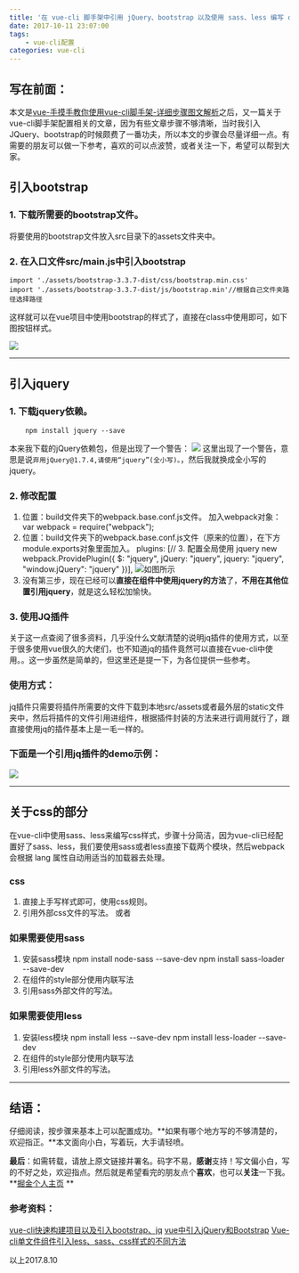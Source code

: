 ```yaml
---
title: '在 vue-cli 脚手架中引用 jQuery、bootstrap 以及使用 sass、less 编写 css [vue-cli配置入门]'
date: 2017-10-11 23:07:00
tags:
    - vue-cli配置
categories: vue-cli
---
```

写在前面：
---
本文是[vue-手摸手教你使用vue-cli脚手架-详细步骤图文解析](https://juejin.im/post/597eee92f265da3e2e56e37c)之后，又一篇关于vue-cli脚手架配置相关的文章，因为有些文章步骤不够清晰，当时我引入JQuery、bootstrap的时候颇费了一番功夫，所以本文的步骤会尽量详细一点。有需要的朋友可以做一下参考，喜欢的可以点波赞，或者关注一下，希望可以帮到大家。

引入bootstrap
---
### 1. 下载所需要的bootstrap文件。
将要使用的bootstrap文件放入src目录下的assets文件夹中。
### 2. 在入口文件src/main.js中引入bootstrap
    import './assets/bootstrap-3.3.7-dist/css/bootstrap.min.css'
    import './assets/bootstrap-3.3.7-dist/js/bootstrap.min'//根据自己文件夹路径选择路径
这样就可以在vue项目中使用bootstrap的样式了，直接在class中使用即可，如下图按钮样式。

![](https://user-gold-cdn.xitu.io/2017/8/7/8fa300c1f5ce01a2a6169b85b3c65717)

---

引入jquery
---
### 1. 下载jquery依赖。
        npm install jquery --save
本来我下载的jQuery依赖包，但是出现了一个警告：
![](https://user-gold-cdn.xitu.io/2017/8/6/74dba74724cfd56e67b353f875c39c25)
这里出现了一个警告，意思是说`弃用jQuery@1.7.4,请使用“jquery”(全小写)。`，然后我就换成全小写的jquery。
### 2. 修改配置
1. 位置：build文件夹下的webpack.base.conf.js文件。
    加入webpack对象：
        var webpack = require("webpack");
2. 位置：build文件夹下的webpack.base.conf.js文件（原来的位置），在下方module.exports对象里面加入。
         plugins: [// 3. 配置全局使用 jquery
            new webpack.ProvidePlugin({
            $: "jquery",
            jQuery: "jquery",
            jquery: "jquery",
            "window.jQuery": "jquery"
        })],
![如图所示](https://user-gold-cdn.xitu.io/2017/8/6/965457674692e42243cec5c8d29683be)
3. 没有第三步，现在已经可以**直接在组件中使用jquery的方法**了，**不用在其他位置引用jquery**，就是这么轻松加愉快。

### 3. 使用JQ插件

关于这一点查阅了很多资料，几乎没什么文献清楚的说明jq插件的使用方式，以至于很多使用vue很久的大佬们，也不知道jq的插件竟然可以直接在vue-cli中使用。。这一步虽然是简单的，但这里还是提一下，为各位提供一些参考。

### 使用方式：
jq插件只需要将插件所需要的文件下载到本地src/assets或者最外层的static文件夹中，然后将插件的文件引用进组件，根据插件封装的方法来进行调用就行了，跟直接使用jq的插件基本上是一毛一样的。

### 下面是一个引用jq插件的demo示例：

![](https://user-gold-cdn.xitu.io/2017/8/7/8482dcb1de93a03dec7ddde5bd1aea6f)

---

关于css的部分
---
在vue-cli中使用sass、less来编写css样式，步骤十分简洁，因为vue-cli已经配置好了sass、less，我们要使用sass或者less直接下载两个模块，然后webpack会根据 lang 属性自动用适当的加载器去处理。
### css
1. 直接上手写样式即可，使用css规则。
2. 引用外部css文件的写法。
        <style lang="css">
        @import './index.css'
        </style>
        或者
        <style lang="css" src="./index.css"></style>

### 如果需要使用sass
1. 安装sass模块
        npm install node-sass --save-dev
        npm install sass-loader --save-dev
2. 在组件的style部分使用内联写法
        <template></template>
        <script></script>
        <style lang="scss" scoped>//在这个部分添加lang="scss"
        //sass样式
        </style>
3. 引用sass外部文件的写法。
        <style lang="scss" src="./index.scss"></style>

### 如果需要使用less
1. 安装less模块
        npm install less --save-dev
        npm install less-loader --save-dev
2. 在组件的style部分使用内联写法
        <template></template>
        <script></script>
        <style lang="less" scoped>//在这个部分添加lang="less"
        //less样式
        </style>
3. 引用less外部文件的写法。
        <style lang="less" src="./index.less"></style>

---

结语：
---

仔细阅读，按步骤来基本上可以配置成功。**如果有哪个地方写的不够清楚的，欢迎指正。**本文面向小白，写着玩，大手请轻喷。

**最后**：如需转载，请放上原文链接并署名。码字不易，**感谢**支持！写文偏小白，写的不好之处，欢迎指点。然后就是希望看完的朋友点个**喜欢**，也可以**关注**一下我。
**[掘金个人主页](https://juejin.im/user/58714f0eb123db4a2eb95372) **

### 参考资料：

[ vue-cli快速构建项目以及引入bootstrap、jq](http://blog.csdn.net/tanhao_282700/article/details/68955607)
[vue中引入jQuery和Bootstrap](http://www.cnblogs.com/xiaofenguo/p/6605302.html)
[Vue-cli单文件组件引入less、sass、css样式的不同方法](http://blog.csdn.net/itKingOne/article/details/74729508)

以上2017.8.10










